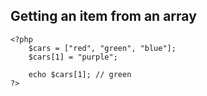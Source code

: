 ## Getting an item from an array

    <?php
        $cars = ["red", "green", "blue"];
        $cars[1] = "purple";

		echo $cars[1]; // green
    ?>